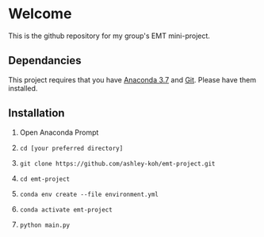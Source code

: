 # Welcome

This is the github repository for my group's EMT mini-project.


## Dependancies

This project requires that you have [Anaconda 3.7](https://www.anaconda.com/distribution/#download-section) and [Git](https://git-scm.com/downloads). Please have them installed.

## Installation

1. Open Anaconda Prompt

2. `cd [your preferred directory]`

3. `git clone https://github.com/ashley-koh/emt-project.git`

4. `cd emt-project`

5. `conda env create --file environment.yml`

6. `conda activate emt-project`

7. `python main.py`